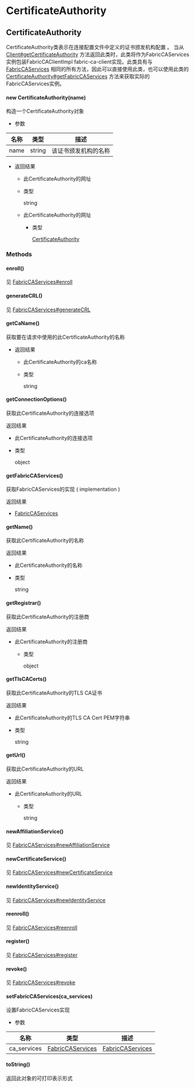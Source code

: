 # CertificateAuthority

## CertificateAuthority

 CertificateAuthority类表示在连接配置文件中定义的证书颁发机构配置 。 当从 [Client#getCertificateAuthority](https://hyperledger.github.io/fabric-sdk-node/release-1.4/Client.html#getCertificateAuthority)  方法返回此类时，此类将作为FabricCAServices实例包装FabricCAClientImpl fabric-ca-client实现。此类具有与  [FabricCAServices](https://hyperledger.github.io/fabric-sdk-node/release-1.4/FabricCAServices.html) 相同的所有方法，因此可以直接使用此类，也可以使用此类的  [CertificateAuthority#getFabricCAServices](https://hyperledger.github.io/fabric-sdk-node/release-1.4/CertificateAuthority.html#getFabricCAServices) 方法来获取实际的FabricCAServices实例。 

#### new CertificateAuthority(name)

 构造一个CertificateAuthority对象 

- 参数

| 名称 | 类型   | 描述                 |
| ---- | ------ | -------------------- |
| name | string | 该证书颁发机构的名称 |

- 返回结果

  -  此CertificateAuthority的网址 

    - 类型

      string

  - 此CertificateAuthority的网址 

    - 类型

       [CertificateAuthority](https://hyperledger.github.io/fabric-sdk-node/release-1.4/CertificateAuthority.html) 

### Methods

#### enroll()

见 [FabricCAServices#enroll](https://hyperledger.github.io/fabric-sdk-node/release-1.4/FabricCAServices.html#enroll)

#### generateCRL()

见 [FabricCAServices#generateCRL](https://hyperledger.github.io/fabric-sdk-node/release-1.4/FabricCAServices.html#generateCRL)

#### getCaName()

 获取要在请求中使用的此CertificateAuthority的名称 

- 返回结果

  -  此CertificateAuthority的ca名称 

    - 类型

      string

#### getConnectionOptions()

 获取此CertificateAuthority的连接选项 

返回结果

-   此CertificateAuthority的连接选项 

  - 类型

    object

#### getFabricCAServices()

 获取FabricCAServices的实现 ( implementation )

返回结果

-  [FabricCAServices](https://hyperledger.github.io/fabric-sdk-node/release-1.4/FabricCAServices.html) 

#### getName()

 获取此CertificateAuthority的名称 

返回结果

-  此CertificateAuthority的名称 

  - 类型

    string

#### getRegistrar()

 获取此CertificateAuthority的注册商 

返回结果

- 此CertificateAuthority的注册商 

  - 类型

    object

#### getTlsCACerts()

 获取此CertificateAuthority的TLS CA证书 

返回结果

-  此CertificateAuthority的TLS CA Cert PEM字符串 

  - 类型

    string

#### getUrl()

 获取此CertificateAuthority的URL 

返回结果

- 此CertificateAuthority的URL 

  - 类型

    string

#### newAffiliationService()

见  [FabricCAServices#newAffiliationService](https://hyperledger.github.io/fabric-sdk-node/release-1.4/FabricCAServices.html#newAffiliationService) 

#### newCertificateService()

见 [FabricCAServices#newCertificateService](https://hyperledger.github.io/fabric-sdk-node/release-1.4/FabricCAServices.html#newCertificateService)

#### newIdentityService()

见 [FabricCAServices#newIdentityService](https://hyperledger.github.io/fabric-sdk-node/release-1.4/FabricCAServices.html#newIdentityService)

#### reenroll()

见 [FabricCAServices#reenroll](https://hyperledger.github.io/fabric-sdk-node/release-1.4/FabricCAServices.html#reenroll)

#### register()

见 [FabricCAServices#register](https://hyperledger.github.io/fabric-sdk-node/release-1.4/FabricCAServices.html#register)

#### revoke()

见 [FabricCAServices#revoke](https://hyperledger.github.io/fabric-sdk-node/release-1.4/FabricCAServices.html#revoke)

#### setFabricCAServices(ca_services)

设置FabricCAServices实现 

- 参数

| 名称        | 类型                                                         | 描述                                                         |
| ----------- | ------------------------------------------------------------ | ------------------------------------------------------------ |
| ca_services | [FabricCAServices](https://hyperledger.github.io/fabric-sdk-node/release-1.4/FabricCAServices.html) | [FabricCAServices](https://hyperledger.github.io/fabric-sdk-node/release-1.4/FabricCAServices.html) |

#### toString()

 返回此对象的可打印表示形式 